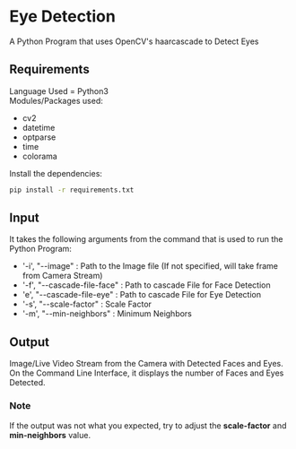 # Eye Detection
A Python Program that uses OpenCV's haarcascade to Detect Eyes

## Requirements
Language Used = Python3<br />
Modules/Packages used:
* cv2
* datetime
* optparse
* time
* colorama
<!-- -->
Install the dependencies:
```bash
pip install -r requirements.txt
```

## Input
It takes the following arguments from the command that is used to run the Python Program:
* '-i', "--image" : Path to the Image file (If not specified, will take frame from Camera Stream)
* '-f', "--cascade-file-face" : Path to cascade File for Face Detection
* 'e', "--cascade-file-eye" : Path to cascade File for Eye Detection
* '-s', "--scale-factor" : Scale Factor
* '-m', "--min-neighbors" : Minimum Neighbors

## Output
Image/Live Video Stream from the Camera with Detected Faces and Eyes.<br />
On the Command Line Interface, it displays the number of Faces and Eyes Detected.

### Note
If the output was not what you expected, try to adjust the **scale-factor** and **min-neighbors** value.